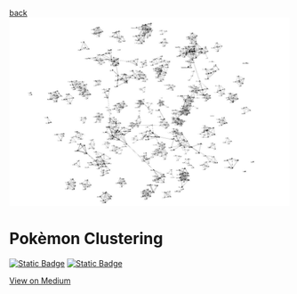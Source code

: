 
[back](README.md)
![Title](/assets/clusterpoketitle.png)
# Pokèmon Clustering
[![Static Badge](https://img.shields.io/badge/Medium-View_on_Medium-black?logo=%3Csvg%20role%3D%22img%22%20viewBox%3D%220%200%2024%2024%22%20xmlns%3D%22http%3A%2F%2Fwww.w3.org%2F2000%2Fsvg%22%3E%3Ctitle%3EMedium%3C%2Ftitle%3E%3Cpath%20d%3D%22M13.54%2012a6.8%206.8%200%2001-6.77%206.82A6.8%206.8%200%20010%2012a6.8%206.8%200%20016.77-6.82A6.8%206.8%200%200113.54%2012zM20.96%2012c0%203.54-1.51%206.42-3.38%206.42-1.87%200-3.39-2.88-3.39-6.42s1.52-6.42%203.39-6.42%203.38%202.88%203.38%206.42M24%2012c0%203.17-.53%205.75-1.19%205.75-.66%200-1.19-2.58-1.19-5.75s.53-5.75%201.19-5.75C23.47%206.25%2024%208.83%2024%2012z%22%2F%3E%3C%2Fsvg%3E)](https://medium.com/@georg.vetter.privat) [![Static Badge](https://img.shields.io/badge/GitHub-View_on_GitHub-%23181717?logo=%3Csvg%20role%3D%22img%22%20viewBox%3D%220%200%2024%2024%22%20xmlns%3D%22http%3A%2F%2Fwww.w3.org%2F2000%2Fsvg%22%3E%3Ctitle%3EGitHub%3C%2Ftitle%3E%3Cpath%20d%3D%22M12%20.297c-6.63%200-12%205.373-12%2012%200%205.303%203.438%209.8%208.205%2011.385.6.113.82-.258.82-.577%200-.285-.01-1.04-.015-2.04-3.338.724-4.042-1.61-4.042-1.61C4.422%2018.07%203.633%2017.7%203.633%2017.7c-1.087-.744.084-.729.084-.729%201.205.084%201.838%201.236%201.838%201.236%201.07%201.835%202.809%201.305%203.495.998.108-.776.417-1.305.76-1.605-2.665-.3-5.466-1.332-5.466-5.93%200-1.31.465-2.38%201.235-3.22-.135-.303-.54-1.523.105-3.176%200%200%201.005-.322%203.3%201.23.96-.267%201.98-.399%203-.405%201.02.006%202.04.138%203%20.405%202.28-1.552%203.285-1.23%203.285-1.23.645%201.653.24%202.873.12%203.176.765.84%201.23%201.91%201.23%203.22%200%204.61-2.805%205.625-5.475%205.92.42.36.81%201.096.81%202.22%200%201.606-.015%202.896-.015%203.286%200%20.315.21.69.825.57C20.565%2022.092%2024%2017.592%2024%2012.297c0-6.627-5.373-12-12-12%22%2F%3E%3C%2Fsvg%3E)](https://github.com/GeorgVetterGit/Pokemon_Clustering)


[View on Medium](https://medium.com/@georg.vetter.privat)
